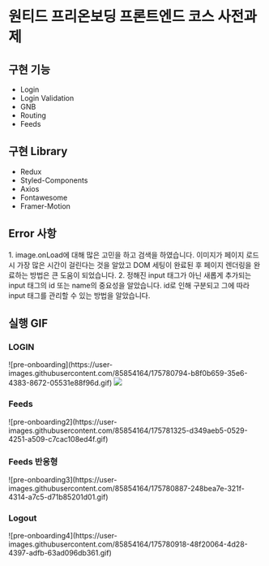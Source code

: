 <h1>원티드 프리온보딩 프론트엔드 코스 사전과제</h1>

<h2>구현 기능</h2>

- Login
- Login Validation
- GNB
- Routing
- Feeds

<h2>구현 Library</h2>

- Redux
- Styled-Components
- Axios
- Fontawesome
- Framer-Motion

<h2>Error 사항</h2>
1. image.onLoad에 대해 많은 고민을 하고 검색을 하였습니다. 이미지가 페이지 로드 시 가장 많은 시간이 걸린다는 것을 알았고 DOM 세팅이 완료된 후 페이지 렌더링을 완료하는 방법은 큰 도움이 되었습니다.
2. 정해진 input 태그가 아닌 새롭게 추가되는 input 태그의 id 또는 name의 중요성을 알았습니다. id로 인해 구분되고 그에 따라 input 태그를 관리할 수 있는 방법을 알았습니다.

<h2>실행 GIF</h2>

<h3>LOGIN</h3>
![pre-onboarding](https://user-images.githubusercontent.com/85854164/175780794-b8f0b659-35e6-4383-8672-05531e88f96d.gif)
<img src="(https://user-images.githubusercontent.com/85854164/175780794-b8f0b659-35e6-4383-8672-05531e88f96d.gif">

<h3>Feeds</h3>
![pre-onboarding2](https://user-images.githubusercontent.com/85854164/175781325-d349aeb5-0529-4251-a509-c7cac108ed4f.gif)

<h3>Feeds 반응형</h3>
![pre-onboarding3](https://user-images.githubusercontent.com/85854164/175780887-248bea7e-321f-4314-a7c5-d71b85201d01.gif)

<h3>Logout</h3>
![pre-onboarding4](https://user-images.githubusercontent.com/85854164/175780918-48f20064-4d28-4397-adfb-63ad096db361.gif)
